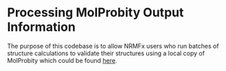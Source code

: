 # Processing MolProbity Output Information

The purpose of this codebase is to allow NRMFx users who run batches of structure calculations to validate their structures using a local copy of MolProbity which could be found [here](https://github.com/rlabduke/MolProbity). 
